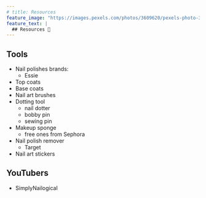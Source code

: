 ```yaml
---
# title: Resources
feature_image: "https://images.pexels.com/photos/3609620/pexels-photo-3609620.jpeg?auto=compress&cs=tinysrgb&dpr=1&w=500"
feature_text: |
  ## Resources 🔗
---
```


## Tools
- Nail polishes brands:
  - Essie
- Top coats
- Base coats
- Nail art brushes
- Dotting tool
  - nail dotter
  - bobby pin
  - sewing pin
- Makeup sponge
    - free ones from Sephora
- Nail polish remover
    - Target
- Nail art stickers

## YouTubers
- SimplyNailogical
